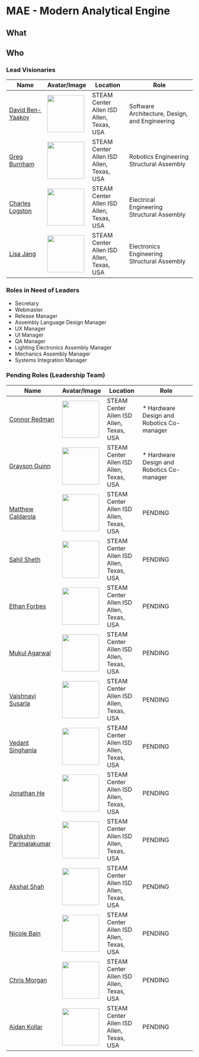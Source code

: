 # MAE - Modern Analytical Engine
## What
## Who
### Lead Visionaries
| Name  | Avatar/Image | Location | Role |
| ------------- | ------------- | ------------- | ------------- |
| [David Ben-Yaakov](https://github.com/maestro-b) | <img src="https://github.com/maestro-b.png" width=100> | STEAM Center<br/>Allen ISD<br/>Allen, Texas, USA | Software Architecture, Design, and Engineering |
| [Greg Burnham](https://github.com/EagleRoboticsFTC) | <img src="https://github.com/EagleRoboticsFTC.png" width=100> | STEAM Center<br/>Allen ISD<br/>Allen, Texas, USA | Robotics Engineering<br/>Structural Assembly |
| [Charles Logston](https://github.com/BESTTeam58) | <img src="https://github.com/BESTTeam58.png" width=100>  | STEAM Center<br/>Allen ISD<br/>Allen, Texas, USA | Electrical Engineering<br/>Structural Assembly |
| [Lisa Jang](https://github.com/mrsjang21) | <img src="https://github.com/mrsjang21.png" width=100>  | STEAM Center<br/>Allen ISD<br/>Allen, Texas, USA | Electronics Engineering<br/>Structural Assembly |
### Roles in Need of Leaders
* Secretary
* Webmaster
* Release Manager
* Assembly Language Design Manager
* UX Manager
* UI Manager
* QA Manager
* Lighting Electronics Assembly Manager
* Mechanics Assembly Manager
* Systems Integration Manager
### Pending Roles (Leadership Team)
| Name  | Avatar/Image | Location | Role |
| ------------- | ------------- | ------------- | ------------- |
| [Connor Redman](https://github.com/connor-redman) | <img src="https://github.com/connor-redman.png" width=100>  | STEAM Center<br/>Allen ISD<br/>Allen, Texas, USA | * Hardware Design and Robotics Co-manager |
| [Grayson Guinn](https://github.com/GraysonGuinn) | <img src="https://github.com/GraysonGuinn.png" width=100>  | STEAM Center<br/>Allen ISD<br/>Allen, Texas, USA |  * Hardware Design and Robotics Co-manager |
| [Matthew Caldarola](https://github.com/roboticsDev1584) | <img src="https://github.com/roboticsDev1584.png" width=100>  | STEAM Center<br/>Allen ISD<br/>Allen, Texas, USA | PENDING |
| [Sahil Sheth](https://github.com/ThatGuy) | <img src="https://github.com/ThatGuy.png" width=100>  | STEAM Center<br/>Allen ISD<br/>Allen, Texas, USA | PENDING |
| [Ethan Forbes](https://github.com/Racoln) | <img src="https://github.com/Racoln.png" width=100>  | STEAM Center<br/>Allen ISD<br/>Allen, Texas, USA | PENDING |
| [Mukul Agarwal](https://github.com/agarmu) | <img src="https://github.com/agarmu.png" width=100>  | STEAM Center<br/>Allen ISD<br/>Allen, Texas, USA | PENDING |
| [Vaishnavi Susarla](https://github.com/vaishnavi-debug) | <img src="https://github.com/vaishnavi-debug.png" width=100>  | STEAM Center<br/>Allen ISD<br/>Allen, Texas, USA | PENDING |
| [Vedant Singhania](https://github.com/vedant205) | <img src="https://github.com/vedant205.png" width=100>  | STEAM Center<br/>Allen ISD<br/>Allen, Texas, USA | PENDING |
| [Jonathan He](https://github.com/hejonathan) | <img src="https://github.com/hejonathan.png" width=100>  | STEAM Center<br/>Allen ISD<br/>Allen, Texas, USA | PENDING |
| [Dhakshin Parimalakumar](https://github.com/DhakshinP) | <img src="https://github.com/DhakshinP.png" width=100>  | STEAM Center<br/>Allen ISD<br/>Allen, Texas, USA | PENDING |
| [Akshat Shah](http://github.com/akshatdotcom) | <img src="https://github.com/akshatdotcom.png" width=100>  | STEAM Center<br/>Allen ISD<br/>Allen, Texas, USA | PENDING |
| [Nicole Bain](http://github.com/nicolebainn) | <img src="https://github.com/nicolebainn.png" width=100>  | STEAM Center<br/>Allen ISD<br/>Allen, Texas, USA | PENDING |
| [Chris Morgan](http://github.com/dynafide) | <img src="https://github.com/dynafide.png" width=100>  | STEAM Center<br/>Allen ISD<br/>Allen, Texas, USA | PENDING |
| [Aidan Kollar](http://github.com/BandaidMan) | <img src="https://github.com/BandaidMan.png" width=100>  | STEAM Center<br/>Allen ISD<br/>Allen, Texas, USA | PENDING |


 
 
